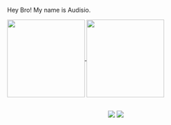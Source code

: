 Hey Bro! My name is Audisio. 

<div>
  <a href="https://github.com/audisiofilho">
  <img height="180em"   align="center" src="https://github-readme-stats.vercel.app/api?username=audisiofilho&show_icons=true&theme=vision-friendly-dark&include_all_commits=true&count_private=true"/>
  <img height="180em"  align="center" src="https://github-readme-stats.vercel.app/api/top-langs/?username=audisiofilho&&layout=compact&hide=shell&theme=vision-friendly-dark"/>

 
</div>
 <br>
<div  align="center"> 
  
  <a href="https://www.instagram.com/audisiofilho/" target="_blank"><img src="https://img.shields.io/badge/-Instagram-%23E4405F?style=for-the-badge&logo=instagram&logoColor=white" target="_blank"></a>
  <a href="https://www.linkedin.com/in/aud%C3%ADsio-filho-554b901ab/" target="_blank"><img src="https://img.shields.io/badge/-LinkedIn-%230077B5?style=for-the-badge&logo=linkedin&logoColor=white" target="_blank"></a> 
 
</div>
